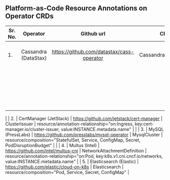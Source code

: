 Platform-as-Code Resource Annotations on Operator CRDs
------------------------------------------------------

|Sr. No. | Operator      | Github url    | CRD           | Resource Annotations                  |
|--------|:-------------:|:-------------:|:-------------:|:-------------------------------------:|
| 1.     | Cassandra (DataStax) | https://github.com/datastax/cass-operator | CassandraDatacenter | resource/annotation-relationship="on:Secret, key:cassandra.datastax.com/watched-by, value:contains(INSTANCE.metadata.name)" |
| | | | | resource/composition="StatefulSet, Service, PodDisruptionBudget" |
| | | | | resource/label-relationship="on:PersistentVolumeClaim, key:cassandra.datastax.com/datacenter, value:INSTANCE.metadata.name" |
|
| 2.     | CertManager (JetStack) | https://github.com/jetstack/cert-manager | ClusterIssuer | resource/annotation-relationship="on:Ingress, key:cert-manager.io/cluster-issuer, value:INSTANCE.metadata.name" |
|
| 3.     | MySQL (PressLabs) | https://github.com/presslabs/mysql-operator | MysqlCluster | resource/composition="StatefulSet, Service, ConfigMap, Secret, PodDisruptionBudget" |
|
| 4.     | Multus (Intel) | https://github.com/intel/multus-cni | NetworkAttachmentDefinition | resource/annotation-relationship="on:Pod, key:k8s.v1.cni.cncf.io/networks, value:INSTANCE.metadata.name"
|
| 5.     | Elasticsearch (Elastic) | https://github.com/elastic/cloud-on-k8s | Elasticsearch | resource/composition="Pod, Service, Secret, ConfigMap" |
